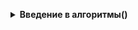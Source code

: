 <p><details> <summary> <strong>Введение в алгоритмы() </strong></summary>
  <p>A. Значения функции</p>
  <p>B. Чётные и нечётные числа</p>
  <p>C. Соседи</p>
  <p>D. Хаотичность погоды</p>
  <p>E. Самое длинное слово</p>
  <p>F. Палиндром</p>
  <p>G. Работа из дома</p>
  <p>H. Двоичная система</p>
  <p>I. Степень четырёх</p>
  <p>J. Факторизация</p>
  <p>K. Списочная форма</p>
  <p>L. Лишняя буква</p>
  <p>A. Ближайший ноль</p>
  <p>B. Ловкость рук</p>
</details></p>